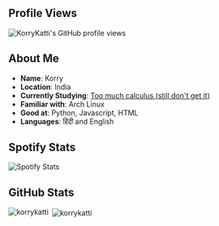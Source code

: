 

## Profile Views

![KorryKatti's GitHub profile views](https://komarev.com/ghpvc/?username=KorryKatti&label=Repo+Views&color=brightgreen)

## About Me

- **Name**: Korry
- **Location**: India
- **Currently Studying**: [Too much calculus (still don't get it)](https://www.youtube.com/watch?v=HfACrKJ_Y2w)
- **Familiar with**: Arch Linux
- **Good at**: Python, Javascript, HTML
- **Languages**: हिंदी and English

## Spotify Stats

![Spotify Stats](https://spotify-github-profile.vercel.app/api/view.svg?uid=c9khdo6s2n2q8o54qe7punql7&theme=natemoo-re)

## GitHub Stats

<p>
  <img align="left" src="https://github-readme-stats.vercel.app/api/top-langs?username=korrykatti&show_icons=true&locale=en&layout=compact" alt="korrykatti" />
</p>

<p>&nbsp;<img align="center" src="https://github-readme-stats.vercel.app/api?username=korrykatti&show_icons=true&locale=en" alt="korrykatti" /></p>
